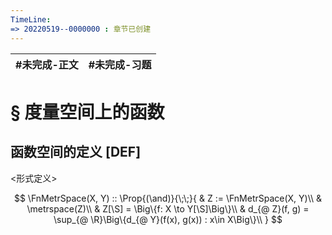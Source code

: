 ```yaml
---
TimeLine: 
=> 20220519--0000000 : 章节已创建
---
```

| #未完成-正文 | #未完成-习题 |
| ------------ | ------------ |

# § 度量空间上的函数

## 函数空间的定义 [DEF]

\<形式定义\>

$$
\FnMetrSpace(X, Y) :: \Prop{(\and)}{\;\;}{
    & Z := \FnMetrSpace(X, Y)\\
    & \metrspace(Z)\\
    & Z[\S] = \Big\{f: X \to Y[\S]\Big\}\\
    & d_{@ Z}(f, g) = \sup_{@ \R}\Big\{d_{@ Y}(f(x), g(x)) : x\in X\Big\}\\
}
$$

